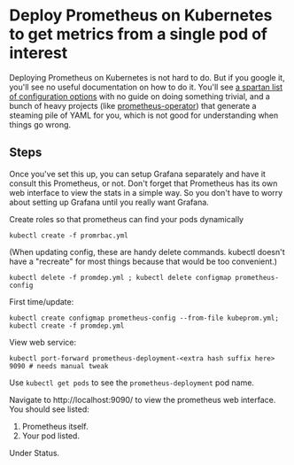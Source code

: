 # Deploy Prometheus on Kubernetes to get metrics from a single pod of interest

Deploying Prometheus on Kubernetes is not hard to do. But if you google it, you'll see no useful documentation on how to do it. You'll see [a spartan list of configuration options](https://prometheus.io/docs/prometheus/latest/configuration/configuration/#kubernetes_sd_config) with no guide on doing something trivial, and a bunch of heavy projects (like [prometheus-operator](https://github.com/prometheus-operator/kube-prometheus)) that generate a steaming pile of YAML for you, which is not good for understanding when things go wrong.

## Steps

Once you've set this up, you can setup Grafana separately and have it consult this Prometheus, or not. Don't forget that Prometheus has its own web interface to view the stats in a simple way. So you don't have to worry about setting up Grafana until you really want Grafana.

Create roles so that prometheus can find your pods dynamically

    kubectl create -f promrbac.yml 

(When updating config, these are handy delete commands. kubectl doesn't have a "recreate" for most things because that would be too convenient.)

    kubectl delete -f promdep.yml ; kubectl delete configmap prometheus-config
 
First time/update:

    kubectl create configmap prometheus-config --from-file kubeprom.yml; kubectl create -f promdep.yml
    
View web service:

    kubectl port-forward prometheus-deployment-<extra hash suffix here> 9090 # needs manual tweak

Use `kubectl get pods` to see the `prometheus-deployment` pod name.

Navigate to http://localhost:9090/ to view the prometheus web interface. You should see listed:

1. Prometheus itself.
2. Your pod listed.

Under Status.